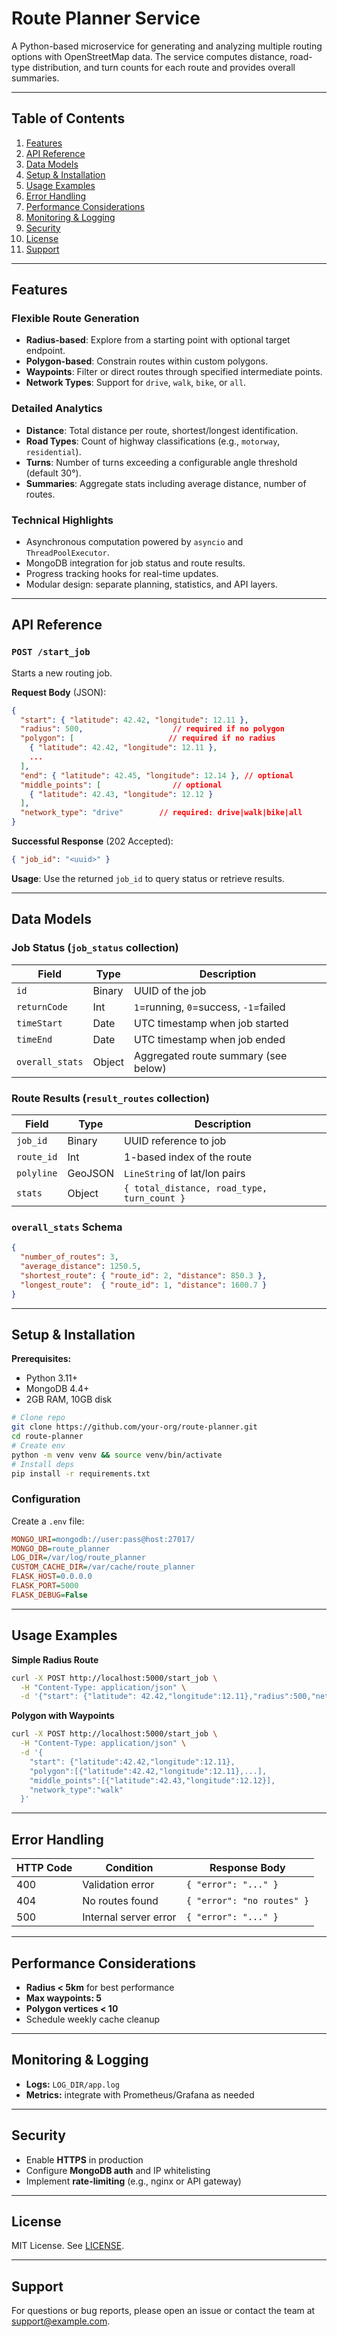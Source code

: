 # Route Planner Service

A Python-based microservice for generating and analyzing multiple routing options with OpenStreetMap data. The service computes distance, road-type distribution, and turn counts for each route and provides overall summaries.

---

## Table of Contents
1. [Features](#features)
2. [API Reference](#api-reference)
3. [Data Models](#data-models)
4. [Setup & Installation](#setup--installation)
5. [Usage Examples](#usage-examples)
6. [Error Handling](#error-handling)
7. [Performance Considerations](#performance-considerations)
8. [Monitoring & Logging](#monitoring--logging)
9. [Security](#security)
10. [License](#license)
11. [Support](#support)

---

## Features

### Flexible Route Generation
- **Radius-based**: Explore from a starting point with optional target endpoint.
- **Polygon-based**: Constrain routes within custom polygons.
- **Waypoints**: Filter or direct routes through specified intermediate points.
- **Network Types**: Support for `drive`, `walk`, `bike`, or `all`.

### Detailed Analytics
- **Distance**: Total distance per route, shortest/longest identification.
- **Road Types**: Count of highway classifications (e.g., `motorway`, `residential`).
- **Turns**: Number of turns exceeding a configurable angle threshold (default 30°).
- **Summaries**: Aggregate stats including average distance, number of routes.

### Technical Highlights
- Asynchronous computation powered by `asyncio` and `ThreadPoolExecutor`.
- MongoDB integration for job status and route results.
- Progress tracking hooks for real-time updates.
- Modular design: separate planning, statistics, and API layers.

---

## API Reference

### `POST /start_job`
Starts a new routing job.

**Request Body** (JSON):
```json
{
  "start": { "latitude": 42.42, "longitude": 12.11 },
  "radius": 500,                    // required if no polygon
  "polygon": [                     // required if no radius
    { "latitude": 42.42, "longitude": 12.11 },
    ...
  ],
  "end": { "latitude": 42.45, "longitude": 12.14 }, // optional
  "middle_points": [                // optional
    { "latitude": 42.43, "longitude": 12.12 }
  ],
  "network_type": "drive"        // required: drive|walk|bike|all
}
```

**Successful Response** (202 Accepted):
```json
{ "job_id": "<uuid>" }
```

**Usage**: Use the returned `job_id` to query status or retrieve results.

---

## Data Models

### Job Status (`job_status` collection)
| Field           | Type      | Description                              |
|-----------------|-----------|------------------------------------------|
| `id`            | Binary    | UUID of the job                         |
| `returnCode`    | Int       | `1`=running, `0`=success, `-1`=failed   |
| `timeStart`     | Date      | UTC timestamp when job started          |
| `timeEnd`       | Date      | UTC timestamp when job ended            |
| `overall_stats` | Object    | Aggregated route summary (see below)    |

### Route Results (`result_routes` collection)
| Field          | Type    | Description                                     |
|----------------|---------|-------------------------------------------------|
| `job_id`       | Binary  | UUID reference to job                          |
| `route_id`     | Int     | 1-based index of the route                     |
| `polyline`     | GeoJSON | `LineString` of lat/lon pairs                  |
| `stats`        | Object  | `{ total_distance, road_type, turn_count }`     |

### `overall_stats` Schema
```json
{
  "number_of_routes": 3,
  "average_distance": 1250.5,
  "shortest_route": { "route_id": 2, "distance": 850.3 },
  "longest_route":  { "route_id": 1, "distance": 1600.7 }
}
```

---

## Setup & Installation

**Prerequisites:**
- Python 3.11+
- MongoDB 4.4+
- 2GB RAM, 10GB disk

```bash
# Clone repo
git clone https://github.com/your-org/route-planner.git
cd route-planner
# Create env
python -m venv venv && source venv/bin/activate
# Install deps
pip install -r requirements.txt
```

### Configuration
Create a `.env` file:
```ini
MONGO_URI=mongodb://user:pass@host:27017/
MONGO_DB=route_planner
LOG_DIR=/var/log/route_planner
CUSTOM_CACHE_DIR=/var/cache/route_planner
FLASK_HOST=0.0.0.0
FLASK_PORT=5000
FLASK_DEBUG=False
```

---

## Usage Examples

**Simple Radius Route**
```bash
curl -X POST http://localhost:5000/start_job \
  -H "Content-Type: application/json" \
  -d '{"start": {"latitude": 42.42,"longitude":12.11},"radius":500,"network_type":"drive"}'
```

**Polygon with Waypoints**
```bash
curl -X POST http://localhost:5000/start_job \
  -H "Content-Type: application/json" \
  -d '{
    "start": {"latitude":42.42,"longitude":12.11},
    "polygon":[{"latitude":42.42,"longitude":12.11},...],
    "middle_points":[{"latitude":42.43,"longitude":12.12}],
    "network_type":"walk"
  }'
```

---

## Error Handling

| HTTP Code | Condition                   | Response Body                 |
|-----------|-----------------------------|-------------------------------|
| 400       | Validation error            | `{ "error": "..." }`      |
| 404       | No routes found             | `{ "error": "no routes" }`|
| 500       | Internal server error       | `{ "error": "..." }`      |

---

## Performance Considerations
- **Radius < 5km** for best performance
- **Max waypoints: 5**
- **Polygon vertices < 10**
- Schedule weekly cache cleanup

---

## Monitoring & Logging
- **Logs:** `LOG_DIR/app.log`
- **Metrics:** integrate with Prometheus/Grafana as needed

---

## Security
- Enable **HTTPS** in production
- Configure **MongoDB auth** and IP whitelisting
- Implement **rate-limiting** (e.g., nginx or API gateway)

---

## License
MIT License. See [LICENSE](LICENSE).

---

## Support
For questions or bug reports, please open an issue or contact the team at support@example.com.


